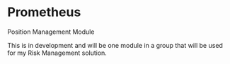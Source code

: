 # Prometheus
Position Management Module

This is in development and will be one module in a group that will be used for my Risk Management solution.
